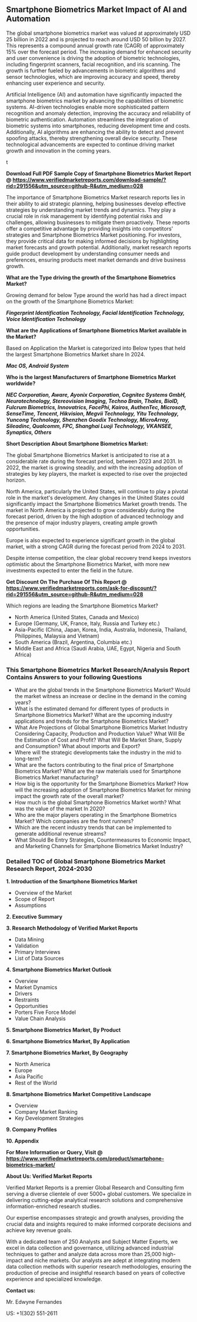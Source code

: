 <h2>Smartphone Biometrics Market Impact of AI and Automation</h2><p>The global smartphone biometrics market was valued at approximately USD 25 billion in 2022 and is projected to reach around USD 50 billion by 2027. This represents a compound annual growth rate (CAGR) of approximately 15% over the forecast period. The increasing demand for enhanced security and user convenience is driving the adoption of biometric technologies, including fingerprint scanners, facial recognition, and iris scanning. The growth is further fueled by advancements in biometric algorithms and sensor technologies, which are improving accuracy and speed, thereby enhancing user experience and security.</p><p>Artificial Intelligence (AI) and automation have significantly impacted the smartphone biometrics market by advancing the capabilities of biometric systems. AI-driven technologies enable more sophisticated pattern recognition and anomaly detection, improving the accuracy and reliability of biometric authentication. Automation streamlines the integration of biometric systems into smartphones, reducing development time and costs. Additionally, AI algorithms are enhancing the ability to detect and prevent spoofing attacks, thereby strengthening overall device security. These technological advancements are expected to continue driving market growth and innovation in the coming years.</p>t</p><p id="" class=""><strong>Download Full PDF Sample Copy of Smartphone Biometrics Market Report @ <a href="https://www.verifiedmarketreports.com/download-sample/?rid=291556&utm_source=github-R&utm_medium=028" target="_blank">https://www.verifiedmarketreports.com/download-sample/?rid=291556&utm_source=github-R&utm_medium=028</a></strong></p><p>The importance of&nbsp;Smartphone Biometrics Market research reports lies in their ability to aid strategic planning, helping businesses develop effective strategies by understanding market trends and dynamics. They play a crucial role in risk management by identifying potential risks and challenges, allowing businesses to mitigate them proactively. These reports offer a competitive advantage by providing insights into competitors' strategies and Smartphone Biometrics Market positioning. For investors, they provide critical data for making informed decisions by highlighting market forecasts and growth potential. Additionally, market research reports guide product development by understanding consumer needs and preferences, ensuring products meet market demands and drive business growth.</p><p><strong>What are the&nbsp;Type driving the growth of the Smartphone Biometrics Market?</strong></p><p id="" class="">Growing demand for below Type around the world has had a direct impact on the growth of the Smartphone Biometrics Market:</p><em><strong>Fingerprint Identification Technology, Facial Identification Technology, Voice Identification Technology</strong></em></p><strong>What are the&nbsp;Applications&nbsp;of Smartphone Biometrics Market available in the Market?</strong></p><p id="" class="">Based on Application the Market is categorized into Below types that held the largest Smartphone Biometrics Market share In 2024.</p><em><strong>Mac OS, Android System</strong></em></p><strong>Who is the largest Manufacturers of Smartphone Biometrics Market worldwide?</strong></p><p><em><strong>NEC Corporation, Aware, Ayonix Corporation, Cognitec Systems GmbH, Neurotechnology, Stereovision Imaging, Techno Brain, Thales, BioID, Fulcrum Biometrics, Innovatrics, FacePhi, Kairos, AuthenTec, Microsoft, SenseTime, Tencent, Hikvision, Megvii Technology, Yitu Technology, Yuncong Technology, Shenzhen Goodix Technology, MicroArray, Sileadinc, Qualcomm, FPC, Shanghai Luoji Technology, VKANSEE, Synaptics, Others</strong></em></p><p id="" class=""><strong>Short Description About Smartphone Biometrics Market:</strong></p><p>The global Smartphone Biometrics Market is anticipated to rise at a considerable rate during the forecast period, between 2023 and 2031. In 2022, the market is growing steadily, and with the increasing adoption of strategies by key players, the market is expected to rise over the projected horizon.</p><p>North America, particularly the United States, will continue to play a pivotal role in the market's development. Any changes in the United States could significantly impact the Smartphone Biometrics Market growth trends. The market in North America is projected to grow considerably during the forecast period, driven by the high adoption of advanced technology and the presence of major industry players, creating ample growth opportunities.</p><p>Europe is also expected to experience significant growth in the global market, with a strong CAGR during the forecast period from 2024 to 2031.</p><p>Despite intense competition, the clear global recovery trend keeps investors optimistic about the Smartphone Biometrics Market, with more new investments expected to enter the field in the future.</p><p id="" class=""><strong>Get Discount On The Purchase Of This Report @ <a href="https://www.verifiedmarketreports.com/ask-for-discount/?rid=291556&utm_source=github-R&utm_medium=028" target="_blank">https://www.verifiedmarketreports.com/ask-for-discount/?rid=291556&utm_source=github-R&utm_medium=028</a></strong></p>Which regions are leading the Smartphone Biometrics Market?</p><ul><li>North America (United States, Canada and Mexico)</li><li>Europe (Germany, UK, France, Italy, Russia and Turkey etc.)</li><li>Asia-Pacific (China, Japan, Korea, India, Australia, Indonesia, Thailand, Philippines, Malaysia and Vietnam)</li><li>South America (Brazil, Argentina, Columbia etc.)</li><li>Middle East and Africa (Saudi Arabia, UAE, Egypt, Nigeria and South Africa)</li></ul><h3 id="" class="">This Smartphone Biometrics Market Research/Analysis Report Contains Answers to your following Questions</h3><ul><li>What are the global trends in the Smartphone Biometrics Market? Would the market witness an increase or decline in the demand in the coming years?</li><li>What is the estimated demand for different types of products in Smartphone Biometrics Market? What are the upcoming industry applications and trends for the Smartphone Biometrics Market?</li><li>What Are Projections of Global Smartphone Biometrics Market Industry Considering Capacity, Production and Production Value? What Will Be the Estimation of Cost and Profit? What Will Be Market Share, Supply and Consumption? What about imports and Export?</li><li>Where will the strategic developments take the industry in the mid to long-term?</li><li>What are the factors contributing to the final price of Smartphone Biometrics Market? What are the raw materials used for Smartphone Biometrics Market manufacturing?</li><li>How big is the opportunity for the Smartphone Biometrics Market? How will the increasing adoption of Smartphone Biometrics Market for mining impact the growth rate of the overall market?</li><li>How much is the global Smartphone Biometrics Market worth? What was the value of the market In 2020?</li><li>Who are the major players operating in the Smartphone Biometrics Market? Which companies are the front runners?</li><li>Which are the recent industry trends that can be implemented to generate additional revenue streams?</li><li>What Should Be Entry Strategies, Countermeasures to Economic Impact, and Marketing Channels for Smartphone Biometrics Market Industry?</li></ul><h3 id="" class="">Detailed TOC of Global Smartphone Biometrics Market Research Report, 2024-2030</h3><p id="" class=""><strong>1. Introduction of the Smartphone Biometrics Market</strong></p><ul><li>Overview of the Market</li><li>Scope of Report</li><li>Assumptions</li></ul><p id="" class=""><strong>2. Executive Summary</strong></p><p id="" class=""><strong>3. Research Methodology of Verified Market Reports</strong></p><ul><li>Data Mining</li><li>Validation</li><li>Primary Interviews</li><li>List of Data Sources</li></ul><p id="" class=""><strong>4. Smartphone Biometrics Market Outlook</strong></p><ul><li>Overview</li><li>Market Dynamics</li><li>Drivers</li><li>Restraints</li><li>Opportunities</li><li>Porters Five Force Model</li><li>Value Chain Analysis</li></ul><p id="" class=""><strong>5. Smartphone Biometrics Market, By Product</strong></p><p id="" class=""><strong>6. Smartphone Biometrics Market, By Application</strong></p><p id="" class=""><strong>7. Smartphone Biometrics Market, By Geography</strong></p><ul><li>North America</li><li>Europe</li><li>Asia Pacific</li><li>Rest of the World</li></ul><p id="" class=""><strong>8. Smartphone Biometrics Market Competitive Landscape</strong></p><ul><li>Overview</li><li>Company Market Ranking</li><li>Key Development Strategies</li></ul><p id="" class=""><strong>9. Company Profiles</strong></p><p id="" class=""><strong>10. Appendix</strong></p><p id="" class=""><strong>For More Information or Query, Visit @ <a href="https://www.verifiedmarketreports.com/product/smartphone-biometrics-market/" target="_blank">https://www.verifiedmarketreports.com/product/smartphone-biometrics-market/</a></strong></p><p id="" class=""><strong>About Us: Verified Market Reports</strong></p><p id="" class="">Verified Market Reports is a premier Global Research and Consulting firm serving a diverse clientele of over 5000+ global customers. We specialize in delivering cutting-edge analytical research solutions and comprehensive information-enriched research studies.</p><p id="" class="">Our expertise encompasses strategic and growth analyses, providing the crucial data and insights required to make informed corporate decisions and achieve key revenue goals.</p><p id="" class="">With a dedicated team of 250 Analysts and Subject Matter Experts, we excel in data collection and governance, utilizing advanced industrial techniques to gather and analyze data across more than 25,000 high-impact and niche markets. Our analysts are adept at integrating modern data collection methods with superior research methodologies, ensuring the production of precise and insightful research based on years of collective experience and specialized knowledge.</p><p id="" class=""><strong>Contact us:</strong></p><p id="" class="">Mr. Edwyne Fernandes</p><p id="" class="">US: +1(302) 551-2611</p>